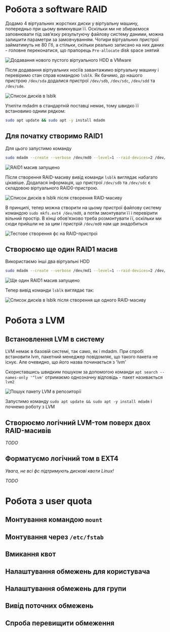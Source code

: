 # Робота з software RAID
Додамо 4 віртуальних жорстких диски у віртуальну машину, попередньо при цьому вимкнувши її. Оскільки ми не збираємося заповнювати під завʼязку результуючу файлову систему даними, можна залишити параметри за замовчуванням. Чотири віртуальних пристрої займатимуть не 80 Гб, а стільки, скільки реально записано на них даних - головне переконатися, що прапорець `Pre-allocate` disk space знятий

![Додавання нового пустого віртуального HDD в VMware](wm_new_hdd.png)

Після додавання віртуальних носіїв завантажимо віртуальну машину і перевіримо стан справ командою `lsblk`. Як бачимо, до нашого пристрою `/dev/sda` додалися пристрої `/dev/sdb`, `/dev/sdc`, `/dev/sdd` та `/dev/sde`.

![Список дисків в lsblk](lsblk.png)

Утиліти mdadm в стандартній поставці немає, тому швидко її встановимо одним рядком:
```bash
sudo apt update && sudo apt -y install mdadm
```

## Для початку створимо RAID1
Для цього запустимо команду
```bash
sudo mdadm --create --verbose /dev/md0 --level=1 --raid-devices=2 /dev/sdb /dev/sdc
```

![RAID1 масив запущено](md0-started.png)

Після створення RAID-масиву вивід команди `lsblk` виглядає набагато цікавіше. Додалася інформація, що пристрої `/dev/sdb` та `/dev/sdc` є складовою віртуального RAID0-пристрою.

![Список дисків в lsblk після створення RAID-масиву](lsblk-md0.png)

В принципі, тепер можна створити на цьому пристрої файлову систему командою `sudo mkfs.ext4 /dev/md0`, а потім змонтувати її і перевірити вільний простір. В кінці обовʼязково треба розмонтувати її, оскільки ми сюди прийшли не за цим і пристрій `/dev/md0` нам ще знадобиться

![Тестове створення фс на RAID-пристрої](ext4-test.png)

## Створюємо ще один RAID1 масив
Використаємо інші два віртуальні HDD
```bash
sudo mdadm --create --verbose /dev/md1 --level=1 --raid-devices=2 /dev/sdd /dev/sde
```
![Ще один RAID1 масив запущено](md1-started.png)

Тепер вивід команди `lsblk` виглядає так:

![Список дисків в lsblk після створення ще одного RAID-масиву](lsblk-md1.png)

# Робота з LVM
## Встановлення LVM в систему
LVM немає в базовій системі, так само, як і mdadm. При спробі встановити lvm, пакетний менеджер повідомляє, що такого пакета не існує. Але очевидно, що його назва починається з 'lvm'

Скориставшись швидким пошуком за допомогою команди `apt search --names-only '^lvm'` отримаємо однозначну відповідь - пакет називається `lvm2`

![Пошук пакету LVM в репозиторії](lvm-apt-search.png)

Запустимо команду `sudo apt update && sudo apt -y install mdadm` і почнемо роботу з LVM

## Створюємо логічний LVM-том поверх двох RAID-масивів
*TODO*

## Форматуємо логічний том в EXT4
*Увага, не всі фс підтримують дискові квоти Linux!*

*TODO*

# Робота з user quota
## Монтування командою `mount`
## Монтування через `/etc/fstab`
## Вмикання квот
## Налаштування обмежень для користувача
## Налаштування обмежень для групи
## Вивід поточних обмежень
## Спроба перевищити обмеження
